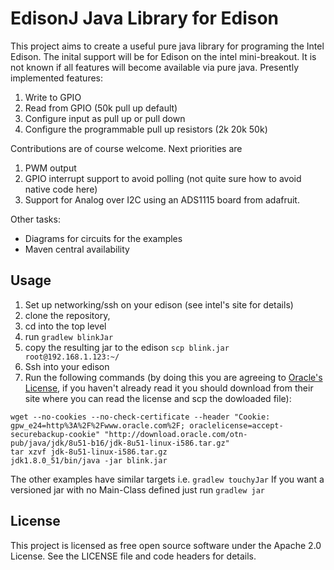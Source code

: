 EdisonJ Java Library for Edison
===============================

This project aims to create a useful pure java library for programing the Intel Edison. The
inital support will be for Edison on the intel mini-breakout. It is not known if all
features will become available via pure java. Presently implemented features:

1. Write to GPIO
2. Read from GPIO (50k pull up default)
3. Configure input as pull up or pull down
4. Configure the programmable pull up resistors (2k 20k 50k)

Contributions are of course welcome. Next priorities are
 
1. PWM output 
1. GPIO interrupt support to avoid polling (not quite sure how to avoid native code here)
1. Support for Analog over I2C using an ADS1115 board from adafruit.

Other tasks:

 - Diagrams for circuits for the examples
 - Maven central availability
 
Usage
-----
 
 1. Set up networking/ssh on your edison (see intel's site for details)
 2. clone the repository, 
 3. cd into the top level
 4. run `gradlew blinkJar`
 5. copy the resulting jar to the edison `scp blink.jar root@192.168.1.123:~/`
 5. Ssh into your edison
 6. Run the following commands (by doing this you are agreeing to [Oracle's License](http://www.oracle.com/technetwork/java/javase/terms/license/index.html), if you haven't already read it you should download from their site where you can read the license and scp the dowloaded file): 
 
```
wget --no-cookies --no-check-certificate --header "Cookie: gpw_e24=http%3A%2F%2Fwww.oracle.com%2F; oraclelicense=accept-securebackup-cookie" "http://download.oracle.com/otn-pub/java/jdk/8u51-b16/jdk-8u51-linux-i586.tar.gz"
tar xzvf jdk-8u51-linux-i586.tar.gz
jdk1.8.0_51/bin/java -jar blink.jar
```
    
The other examples have similar targets i.e. `gradlew touchyJar` If you want a versioned jar 
with no Main-Class defined just run `gradlew jar`

License
-------

This project is licensed as free open source software under the Apache 2.0 License.
See the LICENSE file and code headers for details.
